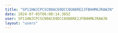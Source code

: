 ```yaml
---
title: "SP11HWJCPCSCN9AC69DCC0GN8RE2JFBHHM6JRAWJN"
date: 2024-07-05T06:08:14.365Z
user: SP11HWJCPCSCN9AC69DCC0GN8RE2JFBHHM6JRAWJN
layout: "users"
---
```

    